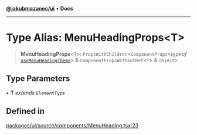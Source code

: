 [**@jakubmazanec/ui**](../README.md) • **Docs**

---

# Type Alias: MenuHeadingProps\<T\>

> **MenuHeadingProps**\<`T`\>: `PropsWithChildren`\<`ComponentProps`\<_typeof_
> [`useMenuHeadingTheme`](../functions/useMenuHeadingTheme.md)\> & `ComponentPropsWithoutRef`\<`T`\>
> & `object`\>

## Type Parameters

• **T** _extends_ `ElementType`

## Defined in

[packages/ui/source/components/MenuHeading.tsx:23](https://github.com/jakubmazanec/tools/blob/29163046acd1da0224b08fd05ca40f385e9ab4e5/packages/ui/source/components/MenuHeading.tsx#L23)
